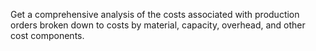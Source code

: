 Get a comprehensive analysis of the costs associated with production orders broken down to costs by material, capacity, overhead, and other cost components.